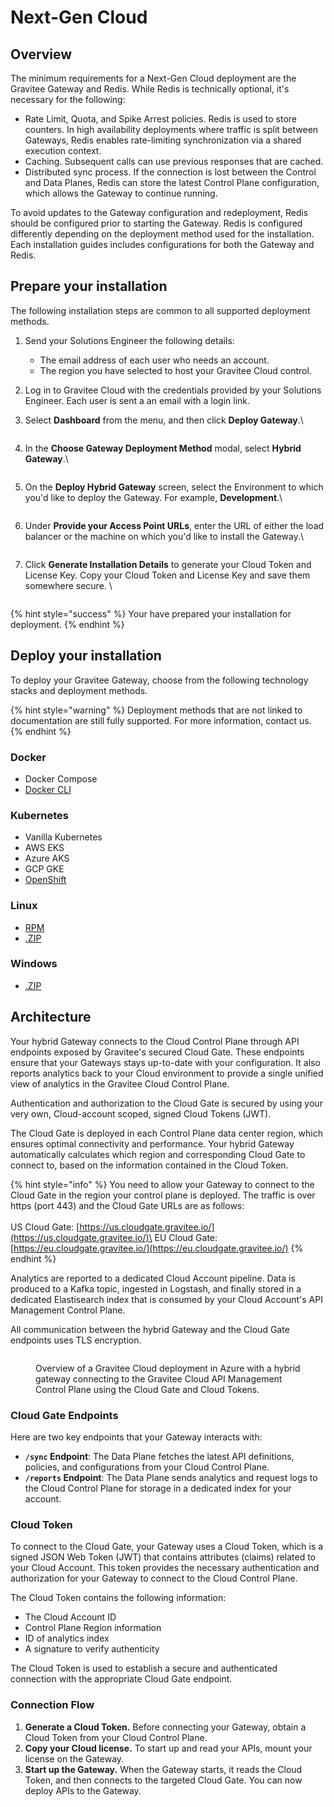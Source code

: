 # Next-Gen Cloud

## Overview

The minimum requirements for a Next-Gen Cloud deployment are the Gravitee Gateway and Redis. While Redis is technically optional, it's necessary for the following:&#x20;

* Rate Limit, Quota, and Spike Arrest policies. Redis is used to store counters. In high availability deployments where traffic is split between Gateways, Redis enables rate-limiting synchronization via a shared execution context.
* Caching. Subsequent calls can use previous responses that are cached.
* Distributed sync process. If the connection is lost between the Control and Data Planes, Redis can store the latest Control Plane configuration, which allows the Gateway to continue running.

To avoid updates to the Gateway configuration and redeployment, Redis should be configured prior to starting the Gateway. Redis is configured differently depending on the deployment method used for the installation. Each installation guides includes configurations for both the Gateway and Redis.

## Prepare your installation

The following installation steps are common to all supported deployment methods.&#x20;

1. Send your Solutions Engineer the following details:
   * The email address of each user who needs an account.&#x20;
   * The region you have selected to host your Gravitee Cloud control.
2. Log in to Gravitee Cloud with the credentials provided by your Solutions Engineer. Each user is sent a an email with a login link.
3.  Select **Dashboard** from the menu, and then click **Deploy Gateway**.\


    <figure><img src="../../.gitbook/assets/image.png" alt=""><figcaption></figcaption></figure>
4.  In the **Choose Gateway Deployment Method** modal, select **Hybrid Gateway**.\


    <figure><img src="../../.gitbook/assets/image (1).png" alt=""><figcaption></figcaption></figure>
5.  On the **Deploy Hybrid Gateway** screen, select the Environment to which you'd like to deploy the Gateway. For example, **Development**.\


    <figure><img src="../../.gitbook/assets/image (2).png" alt=""><figcaption></figcaption></figure>
6.  Under **Provide your Access Point URLs**, enter the URL of either the load balancer or the machine on which you'd like to install the Gateway.\


    <figure><img src="../../.gitbook/assets/image (3).png" alt=""><figcaption></figcaption></figure>
7.  Click **Generate Installation Details** to generate your Cloud Token and License Key. Copy your Cloud Token and License Key and save them somewhere secure. \


    <figure><img src="../../.gitbook/assets/image (4).png" alt=""><figcaption></figcaption></figure>

{% hint style="success" %}
Your have prepared your installation for deployment.
{% endhint %}

## Deploy your installation

To deploy your Gravitee Gateway, choose from the following technology stacks and deployment methods.

{% hint style="warning" %}
Deployment methods that are not linked to documentation are still fully supported. For more information, contact us.
{% endhint %}

###

### Docker

* Docker Compose
* [Docker CLI](docker/docker-cli.md)

### Kubernetes

* Vanilla Kubernetes
* AWS EKS
* Azure AKS
* GCP GKE
* [OpenShift](kubernetes/openshift.md)

### Linux

* [RPM](rpm.md)
* [.ZIP](.zip.md)

### Windows

* [.ZIP](.zip.md)

## Architecture

Your hybrid Gateway connects to the Cloud Control Plane through API endpoints exposed by Gravitee's secured Cloud Gate. These endpoints ensure that your Gateways stays up-to-date with your configuration. It also reports analytics back to your Cloud environment to provide a single unified view of analytics in the Gravitee Cloud Control Plane.

Authentication and authorization to the Cloud Gate is secured by using your very own, Cloud-account scoped, signed Cloud Tokens (JWT).

The Cloud Gate is deployed in each Control Plane data center region, which ensures optimal connectivity and performance. Your hybrid Gateway automatically calculates which region and corresponding Cloud Gate to connect to, based on the information contained in the Cloud Token.

{% hint style="info" %}
You need to allow your Gateway to connect to the Cloud Gate in the region your control plane is deployed. The traffic is over https (port 443) and the Cloud Gate URLs are as follows:\
\
US Cloud Gate: [https://us.cloudgate.gravitee.io/](https://us.cloudgate.gravitee.io/)\
EU Cloud Gate: [https://eu.cloudgate.gravitee.io/](https://eu.cloudgate.gravitee.io/)
{% endhint %}

Analytics are reported to a dedicated Cloud Account pipeline. Data is produced to a Kafka topic, ingested in Logstash, and finally stored in a dedicated Elastisearch index that is consumed by your Cloud Account's API Management Control Plane.

All communication between the hybrid Gateway and the Cloud Gate endpoints uses TLS encryption.

<figure><img src="../../.gitbook/assets/image (5).png" alt=""><figcaption><p>Overview of a Gravitee Cloud deployment in Azure with a hybrid gateway connecting to the Gravitee Cloud API Management Control Plane using the Cloud Gate and Cloud Tokens.</p></figcaption></figure>

### Cloud Gate Endpoints

Here are two key endpoints that your Gateway interacts with:

* **`/sync` Endpoint**: The Data Plane fetches the latest API definitions, policies, and configurations from your Cloud Control Plane.
* **`/reports` Endpoint**: The Data Plane sends analytics and request logs to the Cloud Control Plane for storage in a dedicated index for your account.

### Cloud Token

To connect to the Cloud Gate, your Gateway uses a Cloud Token, which is a signed JSON Web Token (JWT) that contains attributes (claims) related to your Cloud Account. This token provides the necessary authentication and authorization for your Gateway to connect to the Cloud Control Plane.

The Cloud Token contains the following information:

* The Cloud Account ID
* Control Plane Region information
* ID of analytics index
* A signature to verify authenticity

The Cloud Token is used to establish a secure and authenticated connection with the appropriate Cloud Gate endpoint.

### Connection Flow

1. **Generate a Cloud Token.** Before connecting your Gateway, obtain a Cloud Token from your Cloud Control Plane.
2. **Copy your Cloud license.** To start up and read your APIs, mount your license on the Gateway.
3. **Start up the Gateway.** When the Gateway starts, it reads the Cloud Token, and then connects to the targeted Cloud Gate. You can now deploy APIs to the Gateway.
